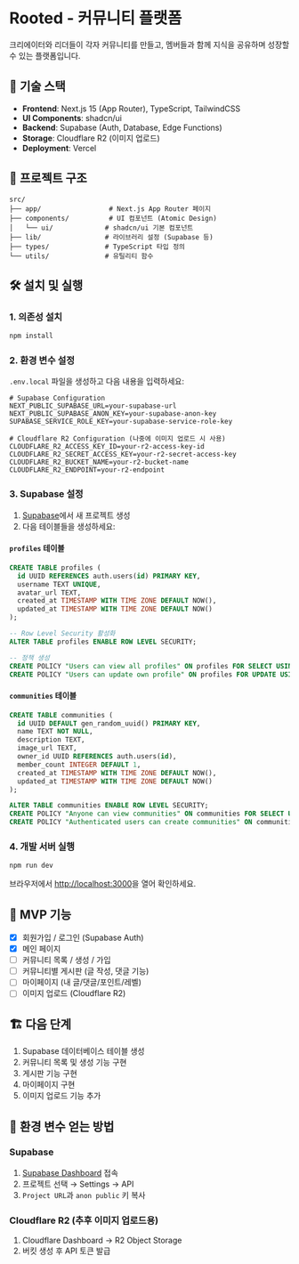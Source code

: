 # Rooted - 커뮤니티 플랫폼

크리에이터와 리더들이 각자 커뮤니티를 만들고, 멤버들과 함께 지식을 공유하며 성장할 수 있는 플랫폼입니다.

## 🚀 기술 스택

- **Frontend**: Next.js 15 (App Router), TypeScript, TailwindCSS
- **UI Components**: shadcn/ui
- **Backend**: Supabase (Auth, Database, Edge Functions)
- **Storage**: Cloudflare R2 (이미지 업로드)
- **Deployment**: Vercel

## 📁 프로젝트 구조

```
src/
├── app/                 # Next.js App Router 페이지
├── components/          # UI 컴포넌트 (Atomic Design)
│   └── ui/             # shadcn/ui 기본 컴포넌트
├── lib/                # 라이브러리 설정 (Supabase 등)
├── types/              # TypeScript 타입 정의
└── utils/              # 유틸리티 함수
```

## 🛠️ 설치 및 실행

### 1. 의존성 설치
```bash
npm install
```

### 2. 환경 변수 설정
`.env.local` 파일을 생성하고 다음 내용을 입력하세요:

```env
# Supabase Configuration
NEXT_PUBLIC_SUPABASE_URL=your-supabase-url
NEXT_PUBLIC_SUPABASE_ANON_KEY=your-supabase-anon-key
SUPABASE_SERVICE_ROLE_KEY=your-supabase-service-role-key

# Cloudflare R2 Configuration (나중에 이미지 업로드 시 사용)
CLOUDFLARE_R2_ACCESS_KEY_ID=your-r2-access-key-id
CLOUDFLARE_R2_SECRET_ACCESS_KEY=your-r2-secret-access-key
CLOUDFLARE_R2_BUCKET_NAME=your-r2-bucket-name
CLOUDFLARE_R2_ENDPOINT=your-r2-endpoint
```

### 3. Supabase 설정

1. [Supabase](https://supabase.com)에서 새 프로젝트 생성
2. 다음 테이블들을 생성하세요:

#### `profiles` 테이블
```sql
CREATE TABLE profiles (
  id UUID REFERENCES auth.users(id) PRIMARY KEY,
  username TEXT UNIQUE,
  avatar_url TEXT,
  created_at TIMESTAMP WITH TIME ZONE DEFAULT NOW(),
  updated_at TIMESTAMP WITH TIME ZONE DEFAULT NOW()
);

-- Row Level Security 활성화
ALTER TABLE profiles ENABLE ROW LEVEL SECURITY;

-- 정책 생성
CREATE POLICY "Users can view all profiles" ON profiles FOR SELECT USING (true);
CREATE POLICY "Users can update own profile" ON profiles FOR UPDATE USING (auth.uid() = id);
```

#### `communities` 테이블
```sql
CREATE TABLE communities (
  id UUID DEFAULT gen_random_uuid() PRIMARY KEY,
  name TEXT NOT NULL,
  description TEXT,
  image_url TEXT,
  owner_id UUID REFERENCES auth.users(id),
  member_count INTEGER DEFAULT 1,
  created_at TIMESTAMP WITH TIME ZONE DEFAULT NOW(),
  updated_at TIMESTAMP WITH TIME ZONE DEFAULT NOW()
);

ALTER TABLE communities ENABLE ROW LEVEL SECURITY;
CREATE POLICY "Anyone can view communities" ON communities FOR SELECT USING (true);
CREATE POLICY "Authenticated users can create communities" ON communities FOR INSERT WITH CHECK (auth.role() = 'authenticated');
```

### 4. 개발 서버 실행
```bash
npm run dev
```

브라우저에서 [http://localhost:3000](http://localhost:3000)을 열어 확인하세요.

## 🎯 MVP 기능

- [x] 회원가입 / 로그인 (Supabase Auth)
- [x] 메인 페이지
- [ ] 커뮤니티 목록 / 생성 / 가입
- [ ] 커뮤니티별 게시판 (글 작성, 댓글 기능)
- [ ] 마이페이지 (내 글/댓글/포인트/레벨)
- [ ] 이미지 업로드 (Cloudflare R2)

## 🏗️ 다음 단계

1. Supabase 데이터베이스 테이블 생성
2. 커뮤니티 목록 및 생성 기능 구현
3. 게시판 기능 구현
4. 마이페이지 구현
5. 이미지 업로드 기능 추가

## 📝 환경 변수 얻는 방법

### Supabase
1. [Supabase Dashboard](https://app.supabase.com) 접속
2. 프로젝트 선택 → Settings → API
3. `Project URL`과 `anon public` 키 복사

### Cloudflare R2 (추후 이미지 업로드용)
1. Cloudflare Dashboard → R2 Object Storage
2. 버킷 생성 후 API 토큰 발급

